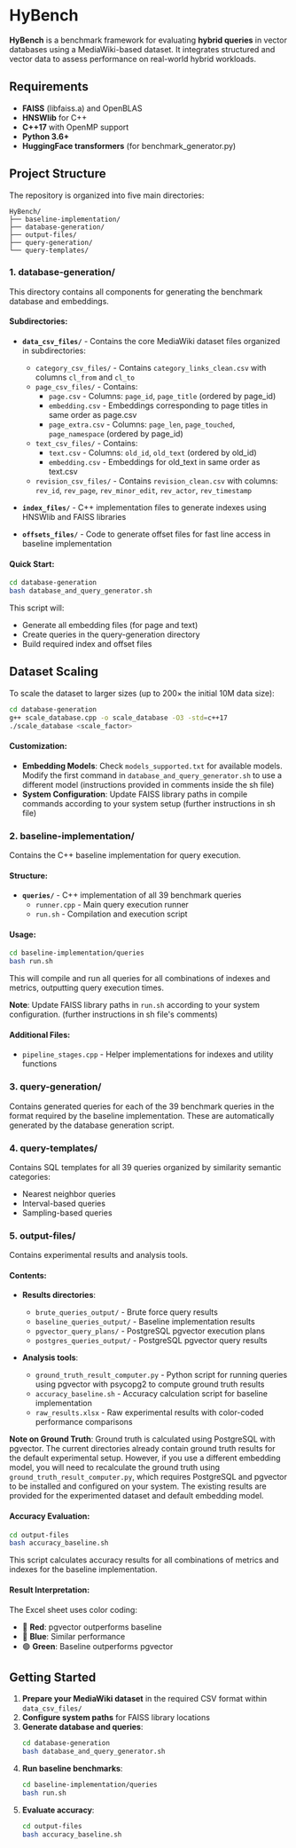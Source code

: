 # HyBench

**HyBench** is a benchmark framework for evaluating **hybrid queries** in vector databases using a MediaWiki-based dataset. It integrates structured and vector data to assess performance on real-world hybrid workloads.

## Requirements

- **FAISS** (libfaiss.a) and OpenBLAS
- **HNSWlib** for C++
- **C++17** with OpenMP support
- **Python 3.6+**
- **HuggingFace transformers** (for benchmark_generator.py)

## Project Structure

The repository is organized into five main directories:

```
HyBench/
├── baseline-implementation/
├── database-generation/
├── output-files/
├── query-generation/
└── query-templates/
```

### 1. database-generation/

This directory contains all components for generating the benchmark database and embeddings.

#### Subdirectories:

- **`data_csv_files/`** - Contains the core MediaWiki dataset files organized in subdirectories:
  - `category_csv_files/` - Contains `category_links_clean.csv` with columns `cl_from` and `cl_to`
  - `page_csv_files/` - Contains:
    - `page.csv` - Columns: `page_id`, `page_title` (ordered by page_id)
    - `embedding.csv` - Embeddings corresponding to page titles in same order as page.csv
    - `page_extra.csv` - Columns: `page_len`, `page_touched`, `page_namespace` (ordered by page_id)
  - `text_csv_files/` - Contains:
    - `text.csv` - Columns: `old_id`, `old_text` (ordered by old_id)
    - `embedding.csv` - Embeddings for old_text in same order as text.csv
  - `revision_csv_files/` - Contains `revision_clean.csv` with columns: `rev_id`, `rev_page`, `rev_minor_edit`, `rev_actor`, `rev_timestamp`

- **`index_files/`** - C++ implementation files to generate indexes using HNSWlib and FAISS libraries

- **`offsets_files/`** - Code to generate offset files for fast line access in baseline implementation

#### Quick Start:

```bash
cd database-generation
bash database_and_query_generator.sh
```

This script will:
- Generate all embedding files (for page and text)
- Create queries in the query-generation directory
- Build required index and offset files

## Dataset Scaling

To scale the dataset to larger sizes (up to 200× the initial 10M data size):

```bash
cd database-generation
g++ scale_database.cpp -o scale_database -O3 -std=c++17
./scale_database <scale_factor>
```

#### Customization:

- **Embedding Models**: Check `models_supported.txt` for available models. Modify the first command in `database_and_query_generator.sh` to use a different model (instructions provided in comments inside the sh file)
- **System Configuration**: Update FAISS library paths in compile commands according to your system setup (further instructions in sh file)

### 2. baseline-implementation/

Contains the C++ baseline implementation for query execution.

#### Structure:
- **`queries/`** - C++ implementation of all 39 benchmark queries
  - `runner.cpp` - Main query execution runner
  - `run.sh` - Compilation and execution script

#### Usage:

```bash
cd baseline-implementation/queries
bash run.sh
```

This will compile and run all queries for all combinations of indexes and metrics, outputting query execution times.

**Note**: Update FAISS library paths in `run.sh` according to your system configuration. (further instructions in sh file's comments)

#### Additional Files:
- `pipeline_stages.cpp` - Helper implementations for indexes and utility functions

### 3. query-generation/

Contains generated queries for each of the 39 benchmark queries in the format required by the baseline implementation. These are automatically generated by the database generation script.

### 4. query-templates/

Contains SQL templates for all 39 queries organized by similarity semantic categories:
- Nearest neighbor queries
- Interval-based queries  
- Sampling-based queries

### 5. output-files/

Contains experimental results and analysis tools.

#### Contents:
- **Results directories**:
  - `brute_queries_output/` - Brute force query results
  - `baseline_queries_output/` - Baseline implementation results
  - `pgvector_query_plans/` - PostgreSQL pgvector execution plans
  - `postgres_queries_output/` - PostgreSQL pgvector query results

- **Analysis tools**:
  - `ground_truth_result_computer.py` - Python script for running queries using pgvector with psycopg2 to compute ground truth results
  - `accuracy_baseline.sh` - Accuracy calculation script for baseline implementation
  - `raw_results.xlsx` - Raw experimental results with color-coded performance comparisons

**Note on Ground Truth**: Ground truth is calculated using PostgreSQL with pgvector. The current directories already contain ground truth results for the default experimental setup. However, if you use a different embedding model, you will need to recalculate the ground truth using `ground_truth_result_computer.py`, which requires PostgreSQL and pgvector to be installed and configured on your system. The existing results are provided for the experimented dataset and default embedding model.

#### Accuracy Evaluation:

```bash
cd output-files
bash accuracy_baseline.sh
```

This script calculates accuracy results for all combinations of metrics and indexes for the baseline implementation.

#### Result Interpretation:
The Excel sheet uses color coding:
- 🔴 **Red**: pgvector outperforms baseline
- 🔵 **Blue**: Similar performance
- 🟢 **Green**: Baseline outperforms pgvector

## Getting Started

1. **Prepare your MediaWiki dataset** in the required CSV format within `data_csv_files/`
2. **Configure system paths** for FAISS library locations
3. **Generate database and queries**:
   ```bash
   cd database-generation
   bash database_and_query_generator.sh
   ```
4. **Run baseline benchmarks**:
   ```bash
   cd baseline-implementation/queries
   bash run.sh
   ```
5. **Evaluate accuracy**:
   ```bash
   cd output-files
   bash accuracy_baseline.sh
   ```
